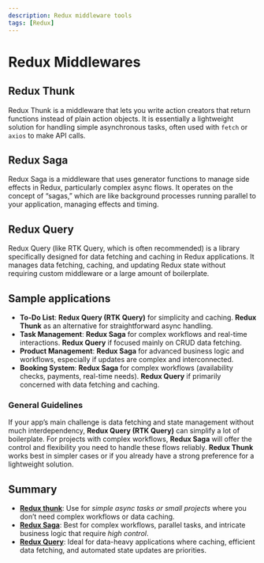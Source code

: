 ```yaml
---
description: Redux middleware tools
tags: [Redux]
---
```


# Redux Middlewares

## Redux Thunk

Redux Thunk is a middleware that lets you write action creators that return functions instead of plain action objects. It is essentially a lightweight solution for handling simple asynchronous tasks, often used with `fetch` or `axios` to make API calls.

## Redux Saga

Redux Saga is a middleware that uses generator functions to manage side effects in Redux, particularly complex async flows. It operates on the concept of “sagas,” which are like background processes running parallel to your application, managing effects and timing.

## Redux Query

Redux Query (like RTK Query, which is often recommended) is a library specifically designed for data fetching and caching in Redux applications. It manages data fetching, caching, and updating Redux state without requiring custom middleware or a large amount of boilerplate.

## Sample applications

- **To-Do List**: **Redux Query (RTK Query)** for simplicity and caching. **Redux Thunk** as an alternative for straightforward async handling.
- **Task Management**: **Redux Saga** for complex workflows and real-time interactions. **Redux Query** if focused mainly on CRUD data fetching.
- **Product Management**: **Redux Saga** for advanced business logic and workflows, especially if updates are complex and interconnected.
- **Booking System**: **Redux Saga** for complex workflows (availability checks, payments, real-time needs). **Redux Query** if primarily concerned with data fetching and caching.

### General Guidelines

If your app’s main challenge is data fetching and state management without much interdependency, **Redux Query (RTK Query)** can simplify a lot of boilerplate. For projects with complex workflows, **Redux Saga** will offer the control and flexibility you need to handle these flows reliably. **Redux Thunk** works best in simpler cases or if you already have a strong preference for a lightweight solution.

## Summary

- [**Redux thunk**](https://www.npmjs.com/package/redux-thunk): Use for _simple async tasks or small projects_ where you don’t need complex workflows or data caching.
- [**Redux Saga**](https://redux-saga.js.org/): Best for complex workflows, parallel tasks, and intricate business logic that require _high control_.
- [**Redux Query**](https://redux-toolkit.js.org/rtk-query/usage/queries): Ideal for data-heavy applications where caching, efficient data fetching, and automated state updates are priorities.
